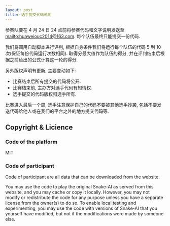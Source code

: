 ```yaml
---
layout: post
title: 选手提交代码说明
---
```


参赛队要在 4 月 24 日 24 点前将参赛代码和文字说明发送至 [mailto:huaweiouc2014@163.com](huaweiouc2014@163.com). 每个队伍最终只能提交一份代码. 

我们将调用自动脚本进行评判, 根据自身条件我们将运行每个队伍的代码 5 到 10 次(保证每份代码运行次数相同). 取得分最大值作为队伍的得分, 并在评判结束后根据之前给出的公式计算这一轮的得分. 

另外版权声明有更新, 主要变动如下: 

* 比赛结束后所有提交的代码将公开. 
* 比赛结束前, 主办方对选手代码有知情权. 
* 选手提交的代码版权归选手所有. 

比赛进入最后一个周, 选手注意保护自己的代码不要被其他选手抄袭, 包括不要发送代码给他人或在我们的平台之外的地方提交代码等. 

## Copyright & Licience

### Code of the platform

MIT

### Code of participant
Code of participant are all data that can be downloaded from the website. 

You may use the code to play the original Snake-AI as served from this website, and you may cache or copy it locally. However, you may not modify or redistribute the code for any purpose unless you have a separate license from the owner(s) to do so. To enable local testing and experimenting, you may use the code with versions of Snake-AI that you yourself have modified, but not if the modifications were made by someone else.